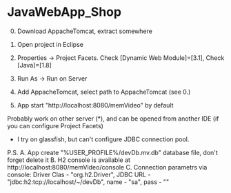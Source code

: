 # JavaWebApp_Shop

0. Download AppacheTomcat, extract somewhere

1. Open project in Eclipse
2. Properties -> Project Facets. Check [Dynamic Web Module]=[3.1], Check [Java]=[1.8]
3. Run As -> Run on Server
4. Add AppacheTomcat, select path to AppacheTomcat (see 0.)
5. App start "http://localhost:8080/memVideo" by default

Probably work on other server (*), and can be opened from another IDE (if you can configure Project Facets)

* I try on glassfish, but can't configure JDBC connection pool.

P.S.
A. App create "%USER_PROFILE%/devDb.mv.db" database file, don't forget delete it
B. H2 console is available at http://localhost:8080/memVideo/console
C. Connection parametrs via console: Driver Clas - "org.h2.Driver", JDBC URL - "jdbc:h2:tcp://localhost/~/devDb", name - "sa", pass - ""
